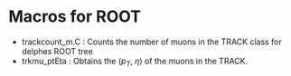 # Macros for ROOT

- trackcount_m.C : Counts the number of muons in the TRACK class for delphes ROOT tree
- trkmu_ptEta : Obtains the ($p_{T}$, $\eta$) of the muons in the TRACK. 
